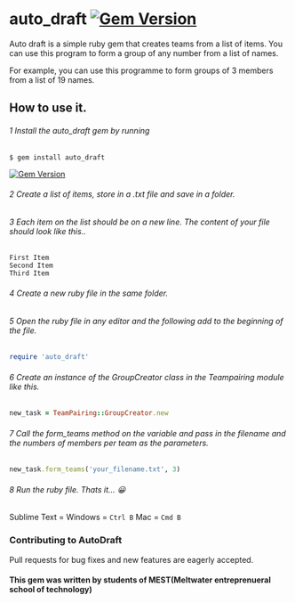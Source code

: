 # auto_draft    [![Gem Version](https://badge.fury.io/rb/auto_draft.svg)](https://badge.fury.io/rb/auto_draft)

Auto draft is a simple ruby gem that creates teams from a list of items. 
You can use this program to form a group of any number from a list of names.

For example, you can use this programme to form groups of 3 members from a list of 19 names.


## How to use it.

###### 1 Install the auto_draft gem by running 


```
$ gem install auto_draft   
```
[![Gem Version](https://badge.fury.io/rb/auto_draft.svg)](https://badge.fury.io/rb/auto_draft)

###### 2 Create a list of items, store in a .txt file and save in a folder. 

###### 3 Each item on the list should be on a new line. The content of your file should look like this.. 

```
First Item
Second Item 
Third Item
```

###### 4 Create a new ruby file in the same folder.

###### 5 Open the ruby file in any editor and the following add to the beginning of the file. 

```ruby
require 'auto_draft'
```

###### 6 Create an instance of the GroupCreator class in the Teampairing module like this.

```ruby
new_task = TeamPairing::GroupCreator.new
```
###### 7 Call the form_teams method on the variable and pass in the filename and the numbers of members per team as the parameters.

```ruby
new_task.form_teams('your_filename.txt', 3)
```

###### 8 Run the ruby file. Thats it... :grinning: 

Sublime Text = Windows = `Ctrl B` Mac = `Cmd B`

### Contributing to AutoDraft

Pull requests for bug fixes and new features are eagerly accepted.

#### This gem was written by students of MEST(Meltwater entreprenueral school of technology)

